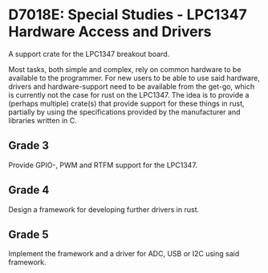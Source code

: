 # D7018E: Special Studies - LPC1347 Hardware Access and Drivers
A support crate for the LPC1347 breakout board.

Most tasks, both simple and complex, rely on common hardware to be available to the programmer. For new users to be able to use said hardware, drivers and hardware-support need to be available from the get-go, which is currently not the case for rust on the LPC1347. The idea is to provide a (perhaps multiple) crate(s) that provide support for these things in rust, partially by using the specifications provided by the manufacturer and libraries written in C. 

## Grade 3
Provide GPIO-, PWM and RTFM support for the LPC1347.

## Grade 4
Design a framework for developing further drivers in rust.

## Grade 5
Implement the framework and a driver for ADC, USB or I2C using said framework.
